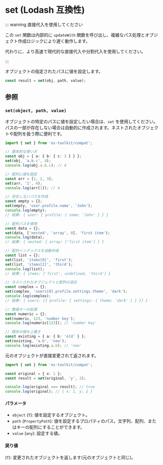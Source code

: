 # set (Lodash 互換性)

::: warning 直接代入を使用してください

この `set` 関数は内部的に `updateWith` 関数を呼び出し、複雑なパス処理とオブジェクト作成ロジックにより遅く動作します。

代わりに、より高速で現代的な直接代入や分割代入を使用してください。

:::

オブジェクトの指定されたパスに値を設定します。

```typescript
const result = set(obj, path, value);
```

## 参照

### `set(object, path, value)`

オブジェクトの特定のパスに値を設定したい場合は、`set` を使用してください。パスの一部が存在しない場合は自動的に作成されます。ネストされたオブジェクトや配列を扱う際に便利です。

```typescript
import { set } from 'es-toolkit/compat';

// 基本的な使い方
const obj = { a: { b: { c: 3 } } };
set(obj, 'a.b.c', 4);
console.log(obj.a.b.c); // 4

// 配列に値を設定
const arr = [1, 2, 3];
set(arr, '1', 4);
console.log(arr[1]); // 4

// 存在しないパスを作成
const empty = {};
set(empty, 'user.profile.name', 'John');
console.log(empty);
// 結果: { user: { profile: { name: 'John' } } }

// 配列パスを使用
const data = {};
set(data, ['nested', 'array', 0], 'first item');
console.log(data);
// 結果: { nested: { array: ['first item'] } }

// 配列インデックスを自動作成
const list = {};
set(list, 'items[0]', 'first');
set(list, 'items[2]', 'third');
console.log(list);
// 結果: { items: ['first', undefined, 'third'] }

// ネストされたオブジェクトと配列の混合
const complex = {};
set(complex, 'users[0].profile.settings.theme', 'dark');
console.log(complex);
// 結果: { users: [{ profile: { settings: { theme: 'dark' } } }] }

// 数値キーの処理
const numeric = {};
set(numeric, 123, 'number key');
console.log(numeric[123]); // 'number key'

// 既存の値を上書き
const existing = { a: { b: 'old' } };
set(existing, 'a.b', 'new');
console.log(existing.a.b); // 'new'
```

元のオブジェクトが直接変更されて返されます。

```typescript
import { set } from 'es-toolkit/compat';

const original = { x: 1 };
const result = set(original, 'y', 2);

console.log(original === result); // true
console.log(original); // { x: 1, y: 2 }
```

#### パラメータ

- `object` (`T`): 値を設定するオブジェクト。
- `path` (`PropertyPath`): 値を設定するプロパティのパス。文字列、配列、またはキーの配列にすることができます。
- `value` (`any`): 設定する値。

#### 戻り値

(`T`): 変更されたオブジェクトを返します(元のオブジェクトと同じ)。

